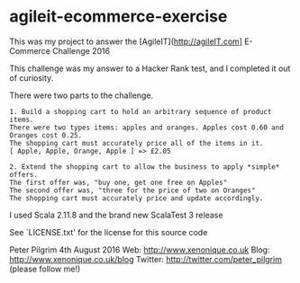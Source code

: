 # agileit-ecommerce-exercise

This was my project to answer the [AgileIT](http://agileIT.com] E-Commerce Challenge 2016 
 
This challenge was my answer to a Hacker Rank test, and I completed it out of curiosity.

There were two parts to the challenge.

    1. Build a shopping cart to hold an arbitrary sequence of product items. 
    There were two types items: apples and oranges. Apples cost 0.60 and Oranges cost 0.25.
    The shopping cart must accurately price all of the items in it.
    [ Apple, Apple, Orange, Apple ] => £2.05
 
    2. Extend the shopping cart to allow the business to apply *simple* offers.
    The first offer was, "buy one, get one free on Apples"
    The second offer was, "three for the price of two on Oranges"
    The shopping cart must accurately price and update accordingly.

I used Scala 2.11.8 and the brand new ScalaTest 3 release
    

See `LICENSE.txt' for the license for this source code



Peter Pilgrim
4th August 2016
Web: http://www.xenonique.co.uk
Blog: http://www.xenonique.co.uk/blog 
Twitter: http://twitter.com/peter_pilgrim (please follow me!)

